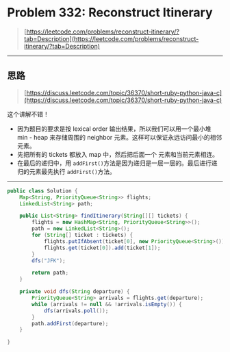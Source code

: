 # Problem 332: Reconstruct Itinerary

> [https://leetcode.com/problems/reconstruct-itinerary/?tab=Description](https://leetcode.com/problems/reconstruct-itinerary/?tab=Description)

---

## 思路

> [https://discuss.leetcode.com/topic/36370/short-ruby-python-java-c](https://discuss.leetcode.com/topic/36370/short-ruby-python-java-c)

这个讲解不错！

* 因为题目的要求是按 lexical order 输出结果，所以我们可以用一个最小堆 min - heap 来存储周围的 neighbor 元素。这样可以保证永远访问最小的相邻元素。
* 先把所有的 tickets 都放入 map 中，然后把后面一个 元素和当前元素相连。
* 在最后的递归中，用 `addFirst()`方法是因为递归是一层一层的。最后进行递归的元素最先执行 `addFirst()`方法。

---

```java
public class Solution {
    Map<String, PriorityQueue<String>> flights;
    LinkedList<String> path;

    public List<String> findItinerary(String[][] tickets) {
        flights = new HashMap<String, PriorityQueue<String>>();
        path = new LinkedList<String>();
        for (String[] ticket : tickets) {
            flights.putIfAbsent(ticket[0], new PriorityQueue<String>());
            flights.get(ticket[0]).add(ticket[1]);
        }
        dfs("JFK");

        return path;
    }

    private void dfs(String departure) {
        PriorityQueue<String> arrivals = flights.get(departure);
        while (arrivals != null && !arrivals.isEmpty()) {
            dfs(arrivals.poll());
        }
        path.addFirst(departure);
    }

}
```



